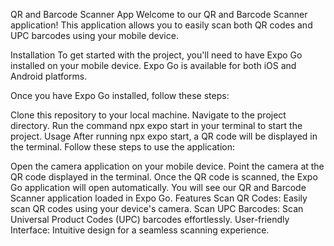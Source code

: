 QR and Barcode Scanner App
Welcome to our QR and Barcode Scanner application! This application allows you to easily scan both QR codes and UPC barcodes using your mobile device.

Installation
To get started with the project, you'll need to have Expo Go installed on your mobile device. Expo Go is available for both iOS and Android platforms.

Once you have Expo Go installed, follow these steps:

Clone this repository to your local machine.
Navigate to the project directory.
Run the command npx expo start in your terminal to start the project.
Usage
After running npx expo start, a QR code will be displayed in the terminal. Follow these steps to use the application:

Open the camera application on your mobile device.
Point the camera at the QR code displayed in the terminal.
Once the QR code is scanned, the Expo Go application will open automatically.
You will see our QR and Barcode Scanner application loaded in Expo Go.
Features
Scan QR Codes: Easily scan QR codes using your device's camera.
Scan UPC Barcodes: Scan Universal Product Codes (UPC) barcodes effortlessly.
User-friendly Interface: Intuitive design for a seamless scanning experience.
